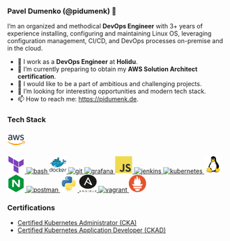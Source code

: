 ### Pavel Dumenko (@pidumenk) 👋

I’m an organized and methodical **DevOps Engineer** with 3+ years of experience installing, configuring and maintaining Linux OS, leveraging configuration management, CI/CD, and DevOps processes on-premise and in the cloud.

- 🔭 I work as a **DevOps Engineer** at **Holidu**.
- 🌱 I’m currently preparing to obtain my **AWS Solution Architect certification**.
- 👯 I would like to be a part of ambitious and challenging projects.
- 🤔 I’m looking for interesting opportunities and modern tech stack.
- 📫 How to reach me: https://pidumenk.de.

### Tech Stack
<p align="left"> <a href="https://aws.amazon.com" target="_blank" rel="noreferrer"> <img src="https://raw.githubusercontent.com/devicons/devicon/master/icons/amazonwebservices/amazonwebservices-original-wordmark.svg" alt="aws" width="40" height="40"/> </a> <p align="left"> <a href="https://www.terraform.io" target="_blank" rel="noreferrer"> <img src="https://github.com/pidumenk/pidumenk/blob/master/logo/terraform.svg" alt="terraform" width="40" height="40"/> </a> <a href="https://www.gnu.org/software/bash/" target="_blank" rel="noreferrer"> <img src="https://www.vectorlogo.zone/logos/gnu_bash/gnu_bash-icon.svg" alt="bash" width="40" height="40"/> </a> <a href="https://www.docker.com/" target="_blank" rel="noreferrer"> <img src="https://raw.githubusercontent.com/devicons/devicon/master/icons/docker/docker-original-wordmark.svg" alt="docker" width="40" height="40"/> </a> <a href="https://git-scm.com/" target="_blank" rel="noreferrer"> <img src="https://www.vectorlogo.zone/logos/git-scm/git-scm-icon.svg" alt="git" width="40" height="40"/> </a> <a href="https://grafana.com" target="_blank" rel="noreferrer"> <img src="https://www.vectorlogo.zone/logos/grafana/grafana-icon.svg" alt="grafana" width="40" height="40"/> </a> <a href="https://developer.mozilla.org/en-US/docs/Web/JavaScript" target="_blank" rel="noreferrer"> <img src="https://raw.githubusercontent.com/devicons/devicon/master/icons/javascript/javascript-original.svg" alt="javascript" width="40" height="40"/> </a> <a href="https://www.jenkins.io" target="_blank" rel="noreferrer"> <img src="https://www.vectorlogo.zone/logos/jenkins/jenkins-icon.svg" alt="jenkins" width="40" height="40"/> </a> <a href="https://kubernetes.io" target="_blank" rel="noreferrer"> <img src="https://www.vectorlogo.zone/logos/kubernetes/kubernetes-icon.svg" alt="kubernetes" width="40" height="40"/> </a> <a href="https://www.linux.org/" target="_blank" rel="noreferrer"> <img src="https://raw.githubusercontent.com/devicons/devicon/master/icons/linux/linux-original.svg" alt="linux" width="40" height="40"/> </a> <a href="https://www.nginx.com" target="_blank" rel="noreferrer"> <img src="https://raw.githubusercontent.com/devicons/devicon/master/icons/nginx/nginx-original.svg" alt="nginx" width="40" height="40"/> </a> <a href="https://postman.com" target="_blank" rel="noreferrer"> <img src="https://www.vectorlogo.zone/logos/getpostman/getpostman-icon.svg" alt="postman" width="40" height="40"/> </a> <a href="https://www.python.org" target="_blank" rel="noreferrer"> <img src="https://raw.githubusercontent.com/devicons/devicon/master/icons/python/python-original.svg" alt="python" width="40" height="40"/> </a> <a href="https://www.ansible.com/" target="_blank" rel="noreferrer"> <img src="https://github.com/pidumenk/pidumenk/blob/master/logo/Ansible_logo.svg" alt="ansible" width="40" height="40"/> </a> <a href="https://www.vagrantup.com/" target="_blank" rel="noreferrer"> <img src="https://www.vectorlogo.zone/logos/vagrantup/vagrantup-icon.svg" alt="vagrant" width="40" height="40"/> </a> <a href="https://prometheus.io/" target="_blank" rel="noreferrer"> <img src="https://github.com/pidumenk/pidumenk/blob/master/logo/Prometheus_software_logo.svg.png" alt="prometheus" width="40" height="40"/> </a>

### Certifications
* [Certified Kubernetes Administrator (CKA)](https://www.credly.com/badges/4aca1dc6-75ed-4bbb-937f-ea2d78122f7a/public_url)
* [Certified Kubernetes Application Developer (CKAD)](https://www.credly.com/badges/4c11c541-6e72-4512-bc43-7cf4279a9a73/public_url)
